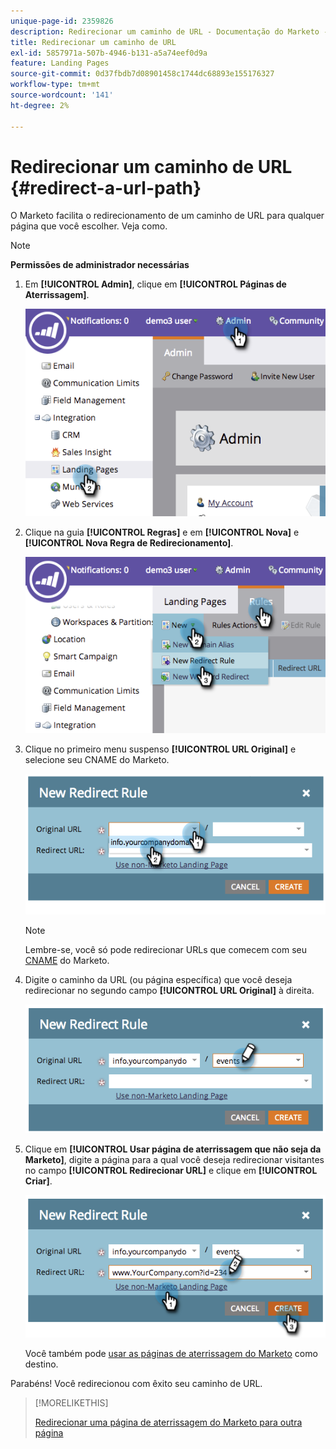 ```yaml
---
unique-page-id: 2359826
description: Redirecionar um caminho de URL - Documentação do Marketo - Documentação do produto
title: Redirecionar um caminho de URL
exl-id: 5857971a-507b-4946-b131-a5a74eef0d9a
feature: Landing Pages
source-git-commit: 0d37fbdb7d08901458c1744dc68893e155176327
workflow-type: tm+mt
source-wordcount: '141'
ht-degree: 2%

---
```


# Redirecionar um caminho de URL {#redirect-a-url-path}

O Marketo facilita o redirecionamento de um caminho de URL para qualquer página que você escolher. Veja como.

>[!NOTE]
>
>**Permissões de administrador necessárias**

1. Em **[!UICONTROL Admin]**, clique em **[!UICONTROL Páginas de Aterrissagem]**.

   ![](assets/image2014-9-18-13-3a43-3a29.png)

1. Clique na guia **[!UICONTROL Regras]** e em **[!UICONTROL Nova]** e **[!UICONTROL Nova Regra de Redirecionamento]**.

   ![](assets/image2014-9-18-13-3a43-3a40.png)

1. Clique no primeiro menu suspenso **[!UICONTROL URL Original]** e selecione seu CNAME do Marketo.

   ![](assets/image2014-9-18-13-3a43-3a49.png)

   >[!NOTE]
   >
   >Lembre-se, você só pode redirecionar URLs que comecem com seu [CNAME](/help/marketo/product-docs/demand-generation/landing-pages/landing-page-actions/customize-your-landing-page-urls-with-a-cname.md) do Marketo.

1. Digite o caminho da URL (ou página específica) que você deseja redirecionar no segundo campo **[!UICONTROL URL Original]** à direita.

   ![](assets/image2014-9-18-13-3a43-3a59.png)

1. Clique em **[!UICONTROL Usar página de aterrissagem que não seja da Marketo]**, digite a página para a qual você deseja redirecionar visitantes no campo **[!UICONTROL Redirecionar URL]** e clique em **[!UICONTROL Criar]**.

   ![](assets/image2014-9-18-13-3a44-3a7.png)

   Você também pode [usar as páginas de aterrissagem do Marketo](/help/marketo/product-docs/demand-generation/landing-pages/landing-page-actions/redirect-a-marketo-landing-page-to-another-page.md) como destino.

Parabéns! Você redirecionou com êxito seu caminho de URL.

>[!MORELIKETHIS]
>
>[Redirecionar uma página de aterrissagem do Marketo para outra página](/help/marketo/product-docs/demand-generation/landing-pages/landing-page-actions/redirect-a-marketo-landing-page-to-another-page.md)
